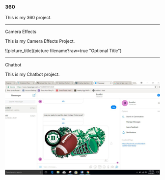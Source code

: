 ### 360

This is my 360 project.

<script src="//360.vizor.io/scripts/embed.js" data-vizorurl="https://360.vizor.io/embed/v/qo1dr" ></script>

***

Camera Effects

This is my Camera Effects Project.

![picture_title](picture filename?raw=true "Optional Title")

***

Chatbot

This is my Chatbot project.

![BookBot](https://github.com/tressiefowler/tressiefowler.github.io/blob/master/chatbot.JPG?raw=true "Optional Title")


